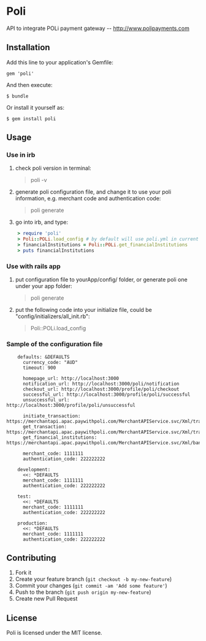 # Poli

API to integrate POLi payment gateway -- http://www.polipayments.com

## Installation

Add this line to your application's Gemfile:

    gem 'poli'

And then execute:

    $ bundle

Or install it yourself as:

    $ gem install poli

## Usage

### Use in irb
1. check poli version in terminal:

    > poli -v

2. generate poli configuration file, and change it to use your poli information, e.g. merchant code and authentication code:

    > poli generate
   
3. go into irb, and type:

```ruby
    > require 'poli'
    > Poli::POLi.load_config # by default will use poli.yml in current folder or ./config folder
    > financialInstitutions = Poli::POLi.get_financialInstitutions
    > puts financialInstitutions
```

### Use with rails app
1. put configuration file to yourApp/config/ folder, or generate poli one under your app folder:

   > poli generate

2. put the following code into your initialize file, could be "config/initializers/all_init.rb":

   > Poli::POLi.load_config


### Sample of the configuration file

		defaults: &DEFAULTS
		  currency_code: "AUD"
		  timeout: 900

		  homepage_url: http://localhost:3000
		  notification_url: http://localhost:3000/poli/notification
		  checkout_url: http://localhost:3000/profile/poli/checkout
		  successful_url: http://localhost:3000/profile/poli/successful
		  unsuccessful_url: http://localhost:3000/profile/poli/unsuccessful
  
		  initiate_transaction: https://merchantapi.apac.paywithpoli.com/MerchantAPIService.svc/Xml/transaction/initiate
		  get_transaction: https://merchantapi.apac.paywithpoli.com/MerchantAPIService.svc/Xml/transaction/query
		  get_financial_institutions: https://merchantapi.apac.paywithpoli.com/MerchantAPIService.svc/Xml/banks
  
		  merchant_code: 1111111
		  authentication_code: 222222222

		development:
		  <<: *DEFAULTS
		  merchant_code: 1111111
		  authentication_code: 222222222

		test:
		  <<: *DEFAULTS
		  merchant_code: 1111111
		  authentication_code: 222222222
  
		production:
		  <<: *DEFAULTS
		  merchant_code: 1111111
		  authentication_code: 222222222

## Contributing

1. Fork it
2. Create your feature branch (`git checkout -b my-new-feature`)
3. Commit your changes (`git commit -am 'Add some feature'`)
4. Push to the branch (`git push origin my-new-feature`)
5. Create new Pull Request

## License

Poli is licensed under the MIT license.
